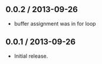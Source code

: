 0.0.2 / 2013-09-26
------------------
* buffer assignment was in for loop

0.0.1 / 2013-09-26
------------------
* Initial release.
